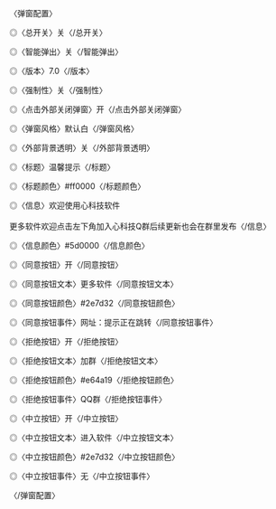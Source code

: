 〈弹窗配置〉

◎〈总开关〉关〈/总开关〉

◎〈智能弹出〉关〈/智能弹出〉

◎〈版本〉7.0〈/版本〉

◎〈强制性〉关〈/强制性〉

◎〈点击外部关闭弹窗〉开〈/点击外部关闭弹窗〉

◎〈弹窗风格〉默认白〈/弹窗风格〉

◎〈外部背景透明〉关〈/外部背景透明〉

◎〈标题〉温馨提示〈/标题〉

◎〈标题颜色〉#ff0000〈/标题颜色〉

◎〈信息〉欢迎使用心科技软件</br><br>更多软件欢迎点击左下角加入心科技Q群后续更新也会在群里发布〈/信息〉

◎〈信息颜色〉#5d0000〈/信息颜色〉

◎〈同意按钮〉开〈/同意按钮〉

◎〈同意按钮文本〉更多软件〈/同意按钮文本〉

◎〈同意按钮颜色〉#2e7d32〈/同意按钮颜色〉

◎〈同意按钮事件〉网址：提示正在跳转〈/同意按钮事件〉

◎〈拒绝按钮〉开〈/拒绝按钮〉

◎〈拒绝按钮文本〉加群〈/拒绝按钮文本〉

◎〈拒绝按钮颜色〉#e64a19〈/拒绝按钮颜色〉

◎〈拒绝按钮事件〉QQ群〈/拒绝按钮事件〉

◎〈中立按钮〉开〈/中立按钮〉

◎〈中立按钮文本〉进入软件〈/中立按钮文本〉

◎〈中立按钮颜色〉#2e7d32〈/中立按钮颜色〉

◎〈中立按钮事件〉无〈/中立按钮事件〉

〈/弹窗配置〉
